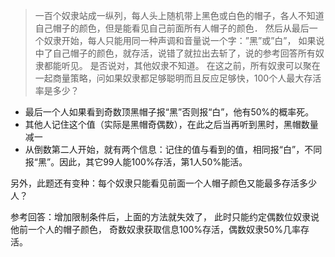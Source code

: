 > 一百个奴隶站成一纵列，每人头上随机带上黑色或白色的帽子，各人不知道自己帽子的颜色，但是能看见自己前面所有人帽子的颜色． 然后从最后一个奴隶开始，每人只能用同一种声调和音量说一个字：”黑”或”白”， 如果说中了自己帽子的颜色，就存活，说错了就拉出去斩了，说的参考回答所有奴隶都能听见。 是否说对，其他奴隶不知道。 在这之前，所有奴隶可以聚在一起商量策略，问如果奴隶都足够聪明而且反应足够快，100个人最大存活率是多少？

+ 最后一个人如果看到奇数顶黑帽子报“黑”否则报“白”，他有50%的概率死。
+ 其他人记住这个值（实际是黑帽奇偶数），在此之后当再听到黑时，黑帽数量减一
+ 从倒数第二人开始，就有两个信息：记住的值与看到的值，相同报“白”，不同报“黑”。因此，其它99人能100%存活，第1人50%能活。



另外，此题还有变种：每个奴隶只能看见前面一个人帽子颜色又能最多存活多少人？

参考回答：增加限制条件后，上面的方法就失效了， 此时只能约定偶数位奴隶说他前一个人的帽子颜色， 奇数奴隶获取信息100%存活，偶数奴隶50%几率存活。


 

